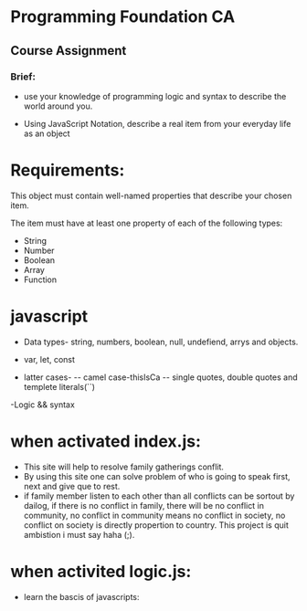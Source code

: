 # Programming Foundation CA

## Course Assignment

### Brief:

- use your knowledge of programming logic and syntax to describe the world around you.

- Using JavaScript Notation, describe a real item from your everyday life as an object

# Requirements:

This object must contain well-named properties that describe your chosen item.

The item must have at least one property of each of the following types:

- String
- Number
- Boolean
- Array
- Function

# javascript

- Data types- string, numbers, boolean, null, undefiend, arrys and objects.

- var, let, const

- latter cases-
  -- camel case-thisIsCa
  -- single quotes, double quotes and templete literals(``)

-Logic && syntax

# when activated index.js:

- This site will help to resolve family gatherings conflit.
- By using this site one can solve problem of who is going to speak first, next and give que to rest.
- if family member listen to each other than all conflicts can be sortout by dailog, if there is no conflict in family, there will be no conflict in community, no conflict in community means no conflict in society, no conflict on society is directly propertion to country. This project is quit ambistion i must say haha (;).

# when activited logic.js:

- learn the bascis of javascripts:

